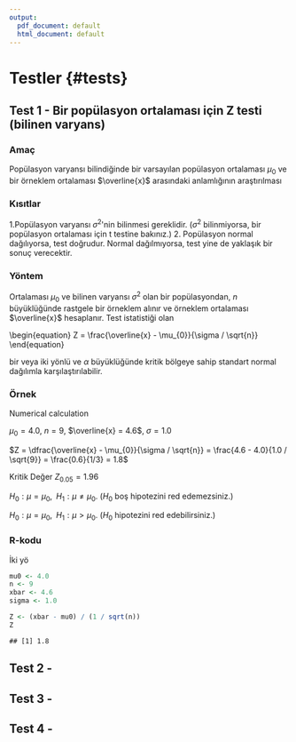 ```yaml
---
output:
  pdf_document: default
  html_document: default
---
```

# Testler {#tests}

## Test 1 - Bir popülasyon ortalaması için Z testi (bilinen varyans)

### Amaç

Popülasyon varyansı bilindiğinde bir varsayılan popülasyon ortalaması $\mu_{0}$ ve bir örneklem ortalaması $\overline{x}$ arasındaki anlamlığının araştırılması

### Kısıtlar

1.Popülasyon varyansı $\sigma^{2}$'nin bilinmesi gereklidir. ($\sigma^{2}$ bilinmiyorsa, bir popülasyon ortalaması için t testine bakınız.)
2. Popülasyon normal dağılıyorsa, test doğrudur. Normal dağılmıyorsa, test yine de yaklaşık bir sonuç verecektir.

### Yöntem

Ortalaması $\mu_{0}$ ve bilinen varyansı $\sigma^{2}$ olan bir popülasyondan, $n$ büyüklüğünde rastgele bir örneklem alınır ve örneklem ortalaması $\overline{x}$ hesaplanır. Test istatistiği olan

\begin{equation}
Z = \frac{\overline{x} - \mu_{0}}{\sigma / \sqrt{n}}
\end{equation}

bir veya iki yönlü ve $\alpha$ büyüklüğünde kritik bölgeye sahip standart normal dağılımla karşılaştırılabilir.

### Örnek

Numerical calculation

$\mu_{0} = 4.0$, $n=9$, $\overline{x} = 4.6$, $\sigma = 1.0$

$Z =  \dfrac{\overline{x} - \mu_{0}}{\sigma / \sqrt{n}} =  \frac{4.6 - 4.0}{1.0 / \sqrt{9}} = \frac{0.6}{1/3} = 1.8$

  $\text{Kritik Değer } Z_{0.05} = 1.96$

$H_{0}: \mu = \mu_{0},\,\,\, H_{1}: \mu \neq \mu_{0}$. ($H_{0}$ boş hipotezini red edemezsiniz.)

$H_{0}: \mu = \mu_{0},\,\,\, H_{1}: \mu > \mu_{0}$. ($H_{0}$ hipotezini red edebilirsiniz.)


### R-kodu

İki yö

```r
mu0 <- 4.0
n <- 9
xbar <- 4.6
sigma <- 1.0

Z <- (xbar - mu0) / (1 / sqrt(n))
Z
```

```
## [1] 1.8
```

## Test 2 - 

## Test 3 - 

## Test 4 - 
